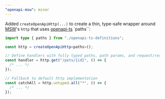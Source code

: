 ```yaml
---
"openapi-msw": minor
---
```


Added `createOpenApiHttp(...)` to create a thin, type-safe wrapper around
[MSW](https://mswjs.io/)'s `http` that uses
[openapi-ts](https://openapi-ts.pages.dev/introduction/) `paths``:

```ts
import type { paths } from "./openapi-ts-definitions";

const http = createOpenApiHttp<paths>();

// Define handlers with fully typed paths, path params, and request/response bodies
const handler = http.get("/pets/{id}", () => {
  /* ... */
});

// Fallback to default http implementation
const catchAll = http.untyped.all("*", () => {
  /* ... */
});
```
